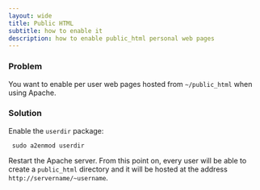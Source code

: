 ```yaml
---
layout: wide
title: Public HTML
subtitle: how to enable it
description: how to enable public_html personal web pages
---
```


### Problem

You want to enable per user web pages hosted from `~/public_html` when using Apache.

### Solution

Enable the `userdir` package:

     sudo a2enmod userdir

Restart the Apache server. From this point on, every user will be able to create a `public_html` directory and it will be hosted at the address `http://servername/~username`.